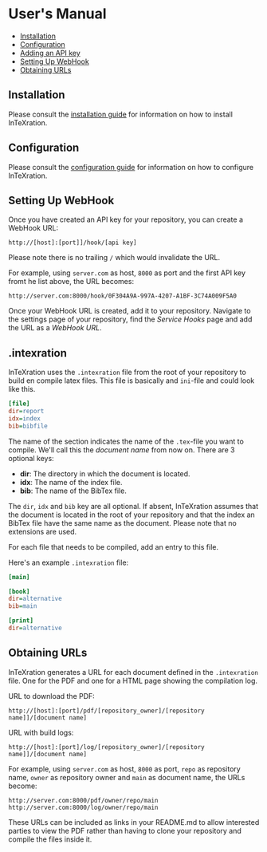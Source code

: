 # User's Manual

 - [Installation](#installation)
 - [Configuration](#configuration)
 - [Adding an API key](#adding-an-api-key)
 - [Setting Up WebHook](#setting-up-webhook)
 - [Obtaining URLs](#obtaining-urls)

## Installation

Please consult the [installation
guide](https://github.com/JDevlieghere/InTeXration/blob/master/docs/install.md)
for information on how to install InTeXration.

## Configuration

Please consult the [configuration
guide](https://github.com/JDevlieghere/InTeXration/blob/master/docs/config.md)
for information on how to configure InTeXration.

## Setting Up WebHook

Once you have created an API key for your repository, you can create a WebHook
URL:

```
http://[host]:[port]]/hook/[api key]
```
Please note there is no trailing `/` which would invalidate the URL.

For example, using `server.com` as host, `8000` as port and the first API key
fromt he list above, the URL becomes:
```
http://server.com:8000/hook/0F304A9A-997A-4207-A1BF-3C74A009F5A0
```

Once your WebHook URL is created, add it to your repository. Navigate to the
settings page of your repository, find the *Service Hooks* page and add the URL
as a *WebHook URL*.

## .intexration
InTeXration uses the `.intexration` file from the root of your repository to
build en compile latex files. This file is basically and `ini`-file and  could
look like this.

```ini
[file]
dir=report
idx=index
bib=bibfile
```

The name of the section indicates the name of the `.tex`-file you want to
compile. We'll call this the *document name* from now on. There are 3 optional keys:

- **dir**: The directory in which the document is located.
- **idx**: The name of the index file.
- **bib**: The name of the BibTex file.


The `dir`, `idx` and `bib` key are all optional. If absent, InTeXration assumes that the document is located in the root of your repository and that the index an BibTex file have the same name as the document. Please note that no extensions are used.


For each file that needs to be compiled, add an entry to this file.

Here's an example `.intexration` file:

```ini
[main]

[book]
dir=alternative
bib=main

[print]
dir=alternative
```

## Obtaining URLs
InTeXration generates a URL for each document defined in the `.intexration`
file. One for the PDF and one for a HTML page showing the compilation log.

URL to download the PDF:
```
http://[host]:[port]/pdf/[repository_owner]/[repository name]]/[document name]
```

URL with build logs:
```
http://[host]:[port]/log/[repository_owner]/[repository name]]/[document name]
```

For example, using `server.com` as host, `8000` as port, `repo` as repository
name, `owner` as repository owner and `main` as document name, the URLs become:
```
http://server.com:8000/pdf/owner/repo/main
http://server.com:8000/log/owner/repo/main
```

These URLs can be included as links in your README.md to allow interested
parties to view the PDF rather than having to clone your repository and compile
the files inside it.